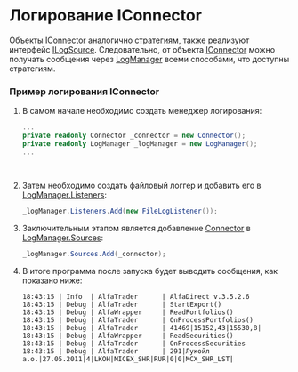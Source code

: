 # Логирование IConnector

Объекты [IConnector](xref:StockSharp.BusinessEntities.IConnector) аналогично [стратегиям](LoggingStrategy.md), также реализуют интерфейс [ILogSource](xref:StockSharp.Logging.ILogSource). Следовательно, от объекта [IConnector](xref:StockSharp.BusinessEntities.IConnector) можно получать сообщения через [LogManager](xref:StockSharp.Logging.LogManager) всеми способами, что доступны стратегиям. 

### Пример логирования IConnector

1. В самом начале необходимо создать менеджер логирования: 

   ```cs
   ...
   private readonly Connector _connector = new Connector();
   private readonly LogManager _logManager = new LogManager();
   ...
   				
   				
   ```
2. Затем необходимо создать файловый логгер и добавить его в [LogManager.Listeners](xref:StockSharp.Logging.LogManager.Listeners): 

   ```cs
   _logManager.Listeners.Add(new FileLogListener());
   ```
3. Заключительным этапом является добавление [Connector](xref:StockSharp.Algo.Connector) в [LogManager.Sources](xref:StockSharp.Logging.LogManager.Sources): 

   ```cs
   _logManager.Sources.Add(_connector);
   ```
4. В итоге программа после запуска будет выводить сообщения, как показано ниже: 

   ```none
   18:43:15 | Info  | AlfaTrader      | AlfaDirect v.3.5.2.6
   18:43:15 | Debug | AlfaTrader      | StartExport()
   18:43:15 | Debug | AlfaWrapper     | ReadPortfolios()
   18:43:15 | Debug | AlfaTrader      | OnProcessPortfolios()
   18:43:15 | Debug | AlfaTrader      | 41469|15152,43|15530,8|
   18:43:15 | Debug | AlfaWrapper     | ReadSecurities()
   18:43:15 | Debug | AlfaTrader      | OnProcessSecurities
   18:43:15 | Debug | AlfaTrader      | 291|Лукойл а.о.|27.05.2011|4|LKOH|MICEX_SHR|RUR|0|0|MCX_SHR_LST|
   ```
